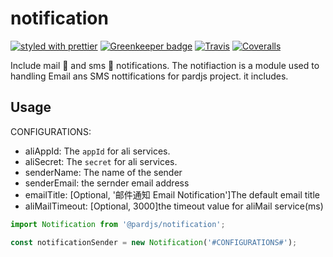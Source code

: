 # notification

[![styled with prettier](https://img.shields.io/badge/styled_with-prettier-ff69b4.svg)](https://github.com/prettier/prettier)
[![Greenkeeper badge](https://badges.greenkeeper.io/pardjs/notification.svg)](https://greenkeeper.io/)
[![Travis](https://travis-ci.com/pardjs/notification.svg?branch=master)](https://travis-ci.org/pardjs/notification)
[![Coveralls](https://coveralls.io/repos/github/pardjs/notification/badge.svg?branch=master)](https://coveralls.io/github/pardjs/notification?branch=master)

Include mail 📩 and sms 📲 notifications. The notifiaction is a module used to handling Email ans SMS nottifications for pardjs project. it includes.

## Usage

CONFIGURATIONS:

- aliAppId: The `appId` for ali services.
- aliSecret: The `secret` for ali services.
- senderName: The name of the sender
- senderEmail: the sernder email address
- emailTitle: [Optional, '邮件通知 Email Notification']The default email title
- aliMailTimeout: [Optional, 3000]the timeout value for aliMail service(ms)

```js
import Notification from '@pardjs/notification';

const notificationSender = new Notification('#CONFIGURATIONS#');
```
